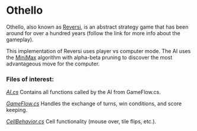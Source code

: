 # Othello

Othello, also known as [Reversi](http://en.wikipedia.org/wiki/Reversi), 
is an abstract strategy game that has been around for over a hundred 
years (follow the link for more info about the gameplay).

This implementation of Reversi uses player vs computer mode. The AI uses 
the [MiniMax]() algorithm with alpha-beta pruning to discover the most
advantageous move for the computer. 

### Files of interest:

*[AI.cs](https://github.com/josefpaij/Othello/blob/master/Assets/Scripts/AI.cs)* 
Contains all functions called by the AI from GameFlow.cs.

*[GameFlow.cs](https://github.com/josefpaij/Othello/blob/master/Assets/Scripts/GameFlow.cs)*
Handles the exchange of turns, win conditions, and score keeping.

*[CellBehavior.cs](https://github.com/josefpaij/Othello/blob/master/Assets/Scripts/CellBehavior.cs)*
Cell functionality (mouse over, tile flips, etc.).
